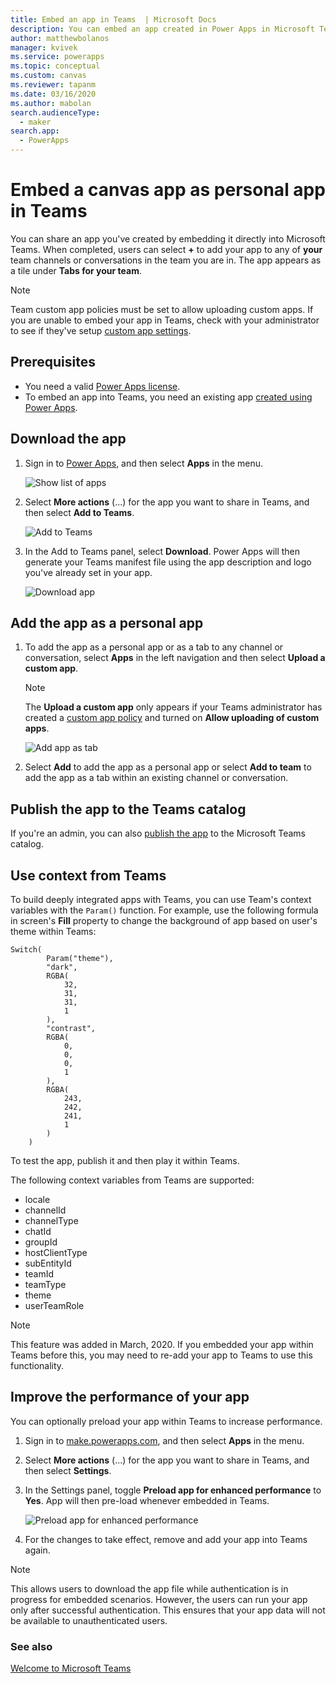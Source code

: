 ```yaml
---
title: Embed an app in Teams  | Microsoft Docs
description: You can embed an app created in Power Apps in Microsoft Teams to share it.
author: matthewbolanos
manager: kvivek
ms.service: powerapps
ms.topic: conceptual
ms.custom: canvas
ms.reviewer: tapanm
ms.date: 03/16/2020
ms.author: mabolan
search.audienceType: 
  - maker
search.app: 
  - PowerApps
---
```

# Embed a canvas app as personal app in Teams

You can share an app you've created by embedding it directly into Microsoft Teams. When completed, users can select **+** to add your app to any of **your** team channels or conversations in the team you are in. The app appears as a tile under **Tabs for your team**.

<!--An admin can upload the app so it shows up for **all** teams in your tenant under the **All tabs section**. See [Share an app in Microsoft Teams](https://docs.microsoft.com/power-platform/admin/embed-app-teams).-->

> [!NOTE]
> Team custom app policies must be set to allow uploading custom apps. If you are unable to embed your app in Teams, check with your administrator to see if they've setup [custom app settings](https://docs.microsoft.com/MicrosoftTeams/teams-custom-app-policies-and-settings#custom-app-policy-and-settings).

## Prerequisites

- You need a valid [Power Apps license](https://docs.microsoft.com/power-platform/admin/pricing-billing-skus).
- To embed an app into Teams, you need an existing app [created using Power Apps](/powerapps/maker/canvas-apps/data-platform-create-app).

## Download the app

1. Sign in to [Power Apps](https://make.powerapps.com), and then select **Apps** in the menu.

    ![Show list of apps](../maker/canvas-apps/media/embed-teams-app/file-apps2.png "Show list of apps")

2. Select **More actions** (...) for the app you want to share in Teams, and then select **Add to Teams**.

    ![Add to Teams](../maker/canvas-apps/media/embed-teams-app/add-to-teams.png "Add to Teams")

3. In the Add to Teams panel, select **Download**. Power Apps will then generate your Teams manifest file using the app description and logo you've already set in your app.

    ![Download app](../maker/canvas-apps/media/embed-teams-app/download-app.png "Download app")

## Add the app as a personal app

1. To add the app as a personal app or as a tab to any channel or conversation, select **Apps** in the left navigation and then select **Upload a custom app**.

    > [!NOTE]
    > The **Upload a custom app** only appears if your Teams administrator has created a [custom app policy](https://docs.microsoft.com/microsoftteams/teams-app-setup-policies) and turned on **Allow uploading of custom apps**.

    ![Add app as tab](../maker/canvas-apps/media/embed-teams-app/upload-custom-app.png "Upload a custom app")

2. Select **Add** to add the app as a personal app or select **Add to team** to add the app as a tab within an existing channel or conversation.

## Publish the app to the Teams catalog

If you're an admin, you can also [publish the app](https://docs.microsoft.com/microsoftteams/tenant-apps-catalog-teams) to the Microsoft Teams catalog.

## Use context from Teams

To build deeply integrated apps with Teams, you can use Team's context variables with the `Param()` function. For example, use the following formula in screen's **Fill** property to change the background of app based on user's theme within Teams:

```
Switch(
        Param("theme"),
        "dark",
        RGBA(
            32,
            31,
            31,
            1
        ),
        "contrast",
        RGBA(
            0,
            0,
            0,
            1
        ),
        RGBA(
            243,
            242,
            241,
            1
        )
    )
```

To test the app, publish it and then play it within Teams.

The following context variables from Teams are supported:

- locale
- channelId
- channelType
- chatId
- groupId
- hostClientType
- subEntityId
- teamId
- teamType
- theme
- userTeamRole

> [!NOTE]
> This feature was added in March, 2020. If you embedded your app within Teams before this, you may need to re-add your app to Teams to use this functionality.

## Improve the performance of your app

You can optionally preload your app within Teams to increase performance.

1. Sign in to [make.powerapps.com](https://make.powerapps.com), and then select **Apps** in the menu.

2. Select **More actions** (...) for the app you want to share in Teams, and then select **Settings**.

3. In the Settings panel, toggle **Preload app for enhanced performance** to **Yes**. App will then pre-load whenever embedded in Teams.

    ![Preload app for enhanced performance](../maker/canvas-apps/media/embed-teams-app/preload-app.png "Preload app for enhanced performance")

4. For the changes to take effect, remove and add your app into Teams again.

> [!NOTE]
> This allows users to download the app file while authentication is in progress for embedded scenarios. However, the users can run your app only after successful authentication. This ensures that your app data will not be available to unauthenticated users.

### See also

[Welcome to Microsoft Teams](https://docs.microsoft.com/MicrosoftTeams/teams-overview)
